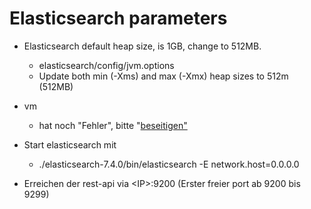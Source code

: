 # Elasticsearch parameters


- Elasticsearch default heap size, is 1GB, change to 512MB. 
   - elasticsearch/config/jvm.options 
   - Update both min (-Xms) and max (-Xmx) heap sizes to 512m (512MB)

- vm 
  -  hat noch "Fehler", bitte "[beseitigen"](https://github.com/AVitg/Projektfach-HS-NR_WS2019-20/tree/master/OS/configchanges)
  

- Start elasticsearch mit
   - ./elasticsearch-7.4.0/bin/elasticsearch -E network.host=0.0.0.0
  
- Erreichen der rest-api via \<IP\>:9200  (Erster freier port ab 9200 bis 9299)

